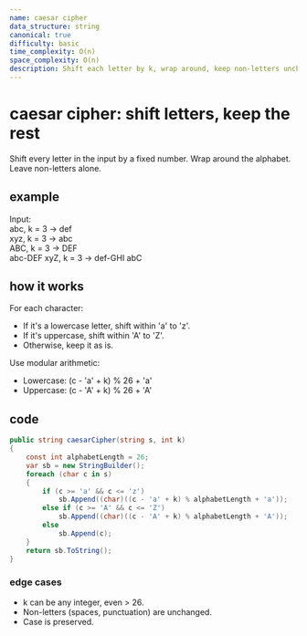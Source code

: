 ```yaml
---
name: caesar cipher
data_structure: string
canonical: true
difficulty: basic
time_complexity: O(n)
space_complexity: O(n)
description: Shift each letter by k, wrap around, keep non-letters unchanged.
---
```


# caesar cipher: shift letters, keep the rest

Shift every letter in the input by a fixed number. Wrap around the alphabet. Leave non-letters alone.

## example

Input:  
abc, k = 3 → def  
xyz, k = 3 → abc  
ABC, k = 3 → DEF  
abc-DEF xyZ, k = 3 → def-GHI abC

## how it works

For each character:

- If it's a lowercase letter, shift within 'a' to 'z'.
- If it's uppercase, shift within 'A' to 'Z'.
- Otherwise, keep it as is.

Use modular arithmetic:

- Lowercase: (c - 'a' + k) % 26 + 'a'
- Uppercase: (c - 'A' + k) % 26 + 'A'

## code

```csharp
public string caesarCipher(string s, int k)
{
    const int alphabetLength = 26;
    var sb = new StringBuilder();
    foreach (char c in s)
    {
        if (c >= 'a' && c <= 'z')
            sb.Append((char)((c - 'a' + k) % alphabetLength + 'a'));
        else if (c >= 'A' && c <= 'Z')
            sb.Append((char)((c - 'A' + k) % alphabetLength + 'A'));
        else
            sb.Append(c);
    }
    return sb.ToString();
}
```

### edge cases

- k can be any integer, even > 26.
- Non-letters (spaces, punctuation) are unchanged.
- Case is preserved.
